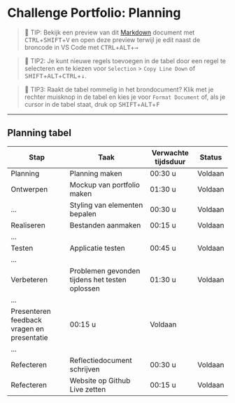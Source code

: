 # Challenge Portfolio: Planning

> :rocket: TIP: Bekijk een preview van dit [Markdown](https://guides.github.com/features/mastering-markdown/) document met <kbd>CTRL</kbd>+<kbd>SHIFT</kbd>+<kbd>V</kbd> en open deze preview terwijl je edit naast de broncode in VS Code met <kbd>CTRL</kbd>+<kbd>ALT</kbd>+<kbd>→</kbd>

> :rocket: TIP2: Je kunt nieuwe regels toevoegen in de tabel door een regel te selecteren en te kiezen voor `Selection` > `Copy Line Down` of <kbd>SHIFT</kbd>+<kbd>ALT</kbd>+<kbd>CTRL</kbd>+<kbd>↓</kbd>. 

> :rocket: TIP3: Raakt de tabel rommelig in het brondocument? Klik met je rechter muisknop in de tabel en kies je voor `Format Document` of, als je cursor in de tabel staat, druk op <kbd>SHIFT</kbd>+<kbd>ALT</kbd>+<kbd>F</kbd>

----

## Planning tabel

| Stap        | Taak                                           | Verwachte tijdsduur | Status |
| ----------- | ---------------------------------------------- | ------------------- | ------ |
| Planning    | Planning maken                                 | 00:30 u             | Voldaan|
| Ontwerpen   | Mockup van portfolio maken                     | 01:30 u             | Voldaan|
| ...         | Styling van elementen bepalen                  | 00:30 u             | Voldaan|
| Realiseren  | Bestanden aanmaken                             | 00:15 u             | Voldaan|
| ...         |                                                |                     |        |
| Testen      | Applicatie testen                              | 00:45 u             | Voldaan|
| ...         |                                                |                     |        |
| Verbeteren  | Problemen gevonden tijdens het testen oplossen | 01:30 u             | Voldaan|
| ...         |                                                |                     |        |
| Presenteren feedback vragen en presentatie                   | 00:15 u             | Voldaan|
| ...         |                                                |                     |        |
| Refecteren  | Reflectiedocument schrijven                    | 00:30 u             | Voldaan|
| Refecteren  | Website op Github Live zetten                  | 00:15 u             | Voldaan|
